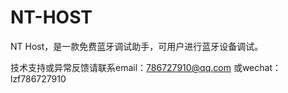 # NT-HOST
​NT Host，是一款免费蓝牙调试助手，可用户进行蓝牙设备调试。

技术支持或异常反馈请联系email：786727910@qq.com 
                    或wechat：lzf786727910 
